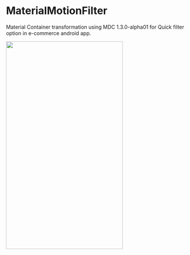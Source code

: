  # MaterialMotionFilter
Material Container transformation using MDC 1.3.0-alpha01 for Quick filter option in e-commerce android app.

<img src="https://j.gifs.com/k8nWvE.gif?raw=true" width="320px" height="568px">
